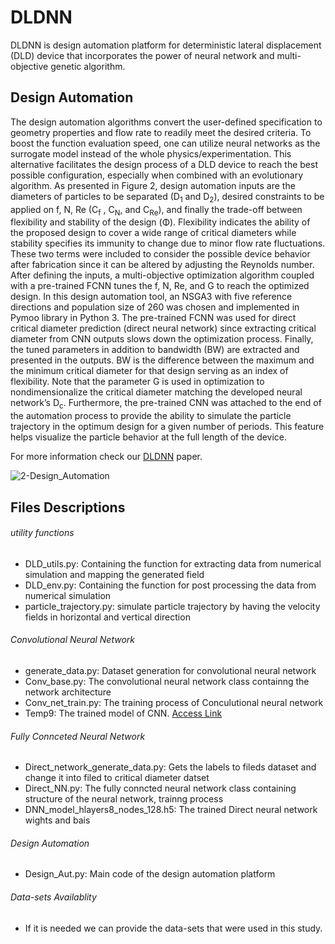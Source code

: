 # DLDNN
DLDNN is design automation platform for deterministic lateral displacement (DLD) device that incorporates the power of neural network and multi-objective genetic algorithm.
## Design Automation
The design automation algorithms convert the user-defined specification to geometry properties and flow rate to readily meet the desired criteria. To boost the function evaluation speed, one can utilize neural networks as the surrogate model instead of the whole physics/experimentation. This alternative facilitates the design process of a DLD device to reach the best possible configuration, especially when combined with an evolutionary algorithm. As presented in Figure 2, design automation inputs are the diameters of particles to be separated (D<sub>1</sub> and D<sub>2</sub>), desired constraints to be applied on f, N, Re (C<sub>f</sub> , C<sub>N</sub>, and C<sub>Re</sub>), and finally the trade-off between flexibility and stability of the design (Φ). Flexibility indicates the ability of the proposed design to cover a wide range of critical diameters while stability specifies its immunity to change due to minor flow rate fluctuations. These two terms were included to consider the possible device behavior after fabrication since it can be altered by adjusting the Reynolds number.
After defining the inputs, a multi-objective optimization algorithm coupled with a pre-trained FCNN tunes the f, N, Re, and G to reach the optimized design. In this design automation tool, an NSGA3 with five reference directions and population size of 260 was chosen and implemented in Pymoo library in Python 3. The pre-trained FCNN was used for direct critical diameter prediction (direct neural network) since extracting critical diameter from CNN outputs slows down the optimization process. Finally, the tuned parameters in addition to bandwidth (BW) are extracted and presented in the outputs. BW is the difference between the maximum and the minimum critical diameter for that design serving as an index of flexibility. Note that the parameter G is used in optimization to nondimensionalize the critical diameter matching the developed neural network’s D<sub>c</sub>. Furthermore, the pre-trained CNN was attached to the end of the automation process to provide the ability to simulate the particle trajectory in the optimum design for a given number of periods. This feature helps visualize the particle behavior at the full length of the device.

For more information check our [DLDNN](https://arxiv.org/abs/2208.14303) paper.

![2-Design_Automation](https://user-images.githubusercontent.com/97515569/187612594-3b83abf3-c5ee-4eb2-9c99-6b7989ca067d.png)

## Files Descriptions
###### utility functions 
- DLD_utils.py: Containing the function for extracting data from numerical simulation and mapping the generated field
- DLD_env.py: Containing the function for post processing the data from numerical simulation 
- particle_trajectory.py: simulate particle trajectory by having the velocity fields in horizontal and vertical direction

###### Convolutional Neural Network
- generate_data.py: Dataset generation for convolutional neural network
- Conv_base.py: The convolutional neural network class containng the network architecture
- Conv_net_train.py: The training process of Conculutional neural network
- Temp9: The trained model of CNN. [Access Link](https://drive.google.com/drive/folders/1--o_9SYRY1sq_FOjo_ogZG6z_9ejrwNq?usp=sharing)

###### Fully Connceted Neural Network 
- Direct_network_generate_data.py: Gets the labels to fileds dataset and change it into filed to critical diameter datset
- Direct_NN.py: The  fully conncted neural network class containing structure of the neural network, trainng process
- DNN_model_hlayers8_nodes_128.h5: The trained Direct neural network wights and bais 
###### Design Automation 
- Design_Aut.py: Main code of the design automation platform

###### Data-sets Availablity
- If it is needed we can provide the data-sets that were used in this study.  





